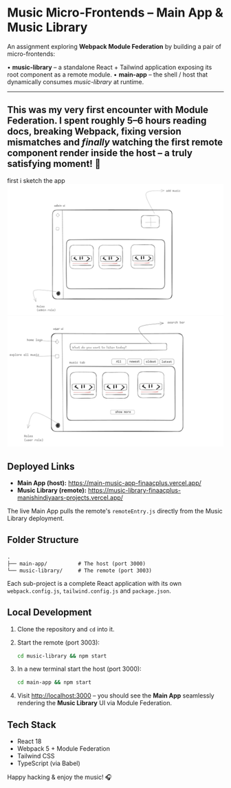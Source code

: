 # Music Micro-Frontends – Main App & Music Library

An assignment exploring **Webpack Module Federation** by building a pair of micro-frontends:

• **music-library** – a standalone React + Tailwind application exposing its root component as a remote module.
• **main-app** – the shell / host that dynamically consumes _music-library_ at runtime.

----
This was my very first encounter with Module Federation. I spent roughly **5–6 hours** reading docs, breaking Webpack, fixing version mismatches and _finally_ watching the first remote component render inside the host – a truly satisfying moment! 🎉
------

first i sketch the app 
![Admin Role UI](./ref/adminrole_ui.png)
![User Role UI](./ref/userrole_ui.png)


## Deployed Links

- **Main App (host):** <https://main-music-app-finaacplus.vercel.app/>
- **Music Library (remote):** <https://music-library-finaacplus-manishindiyaars-projects.vercel.app/>

The live Main App pulls the remote's `remoteEntry.js` directly from the Music Library deployment.

## Folder Structure

```text
.
├── main-app/          # The host (port 3000)
└── music-library/     # The remote (port 3003)
```

Each sub-project is a complete React application with its own `webpack.config.js`, `tailwind.config.js` and `package.json`.

## Local Development

1. Clone the repository and `cd` into it.

2. Start the remote (port 3003):
   ```bash
   cd music-library && npm start
   ```
3. In a new terminal start the host (port 3000):
   ```bash
   cd main-app && npm start
   ```
4. Visit <http://localhost:3000> – you should see the **Main App** seamlessly rendering the **Music Library** UI via Module Federation.


## Tech Stack

- React 18
- Webpack 5 + Module Federation
- Tailwind CSS
- TypeScript (via Babel)


Happy hacking & enjoy the music! 🎧